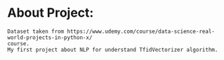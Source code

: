 # About Project:

    Dataset taken from https://www.udemy.com/course/data-science-real-world-projects-in-python-x/
    course.
    My first project about NLP for understand TfidVectorizer algorithm.
